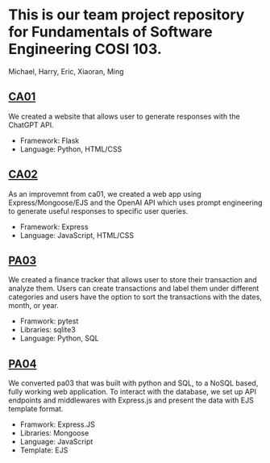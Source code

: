 # This is our team project repository for Fundamentals of Software Engineering COSI 103. 
Michael, Harry, Eric, Xiaoran, Ming
## [CA01](ca01) 
We created a website that allows user to generate responses with the ChatGPT API. 
- Framework: Flask
- Language: Python, HTML/CSS
## [CA02](ca02) 
As an improvemnt from ca01, we created a web app using Express/Mongoose/EJS and the OpenAI API which uses prompt engineering to generate useful responses to specific user queries.
- Framework: Express
- Language: JavaScript, HTML/CSS



## [PA03](pa03)
We created a finance tracker that allows user to store their transaction and analyze them. Users can create transactions and label them under different categories and users have the option to sort the transactions with the dates, month, or year.

- Framwork: pytest
- Libraries: sqlite3
- Language: Python, SQL

## [PA04](pa04)
We converted pa03 that was built with python and SQL, to a NoSQL based, fully working web application. To interact with the database, we set up API endpoints and middlewares with Express.js and present the data with EJS template format. 

- Framwork: Express.JS
- Libraries: Mongoose
- Language: JavaScript
- Template: EJS




